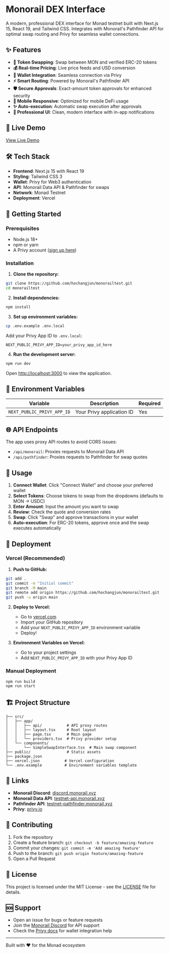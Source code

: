 # Monorail DEX Interface

A modern, professional DEX interface for Monad testnet built with Next.js 15, React 19, and Tailwind CSS. Integrates with Monorail's Pathfinder API for optimal swap routing and Privy for seamless wallet connections.

## ✨ Features

- **🔄 Token Swapping**: Swap between MON and verified ERC-20 tokens
- **💰 Real-time Pricing**: Live price feeds and USD conversion  
- **🔗 Wallet Integration**: Seamless connection via Privy
- **⚡ Smart Routing**: Powered by Monorail's Pathfinder API
- **🛡️ Secure Approvals**: Exact-amount token approvals for enhanced security
- **📱 Mobile Responsive**: Optimized for mobile DeFi usage
- **✨ Auto-execution**: Automatic swap execution after approvals
- **🎯 Professional UI**: Clean, modern interface with in-app notifications

## 🚀 Live Demo

[View Live Demo](https://your-vercel-url.vercel.app)

## 🛠 Tech Stack

- **Frontend**: Next.js 15 with React 19
- **Styling**: Tailwind CSS 3
- **Wallet**: Privy for Web3 authentication
- **API**: Monorail Data API & Pathfinder for swaps
- **Network**: Monad Testnet
- **Deployment**: Vercel

## 🏁 Getting Started

### Prerequisites

- Node.js 18+ 
- npm or yarn
- A Privy account ([sign up here](https://privy.io))

### Installation

1. **Clone the repository:**
```bash
git clone https://github.com/hochangjun/monorailtest.git
cd monorailtest
```

2. **Install dependencies:**
```bash
npm install
```

3. **Set up environment variables:**
```bash
cp .env.example .env.local
```

Add your Privy App ID to `.env.local`:
```env
NEXT_PUBLIC_PRIVY_APP_ID=your_privy_app_id_here
```

4. **Run the development server:**
```bash
npm run dev
```

Open [http://localhost:3000](http://localhost:3000) to view the application.

## 🔧 Environment Variables

| Variable | Description | Required |
|----------|-------------|----------|
| `NEXT_PUBLIC_PRIVY_APP_ID` | Your Privy application ID | Yes |

## 🌐 API Endpoints

The app uses proxy API routes to avoid CORS issues:

- `/api/monorail`: Proxies requests to Monorail Data API
- `/api/pathfinder`: Proxies requests to Pathfinder for swap quotes

## 📱 Usage

1. **Connect Wallet**: Click "Connect Wallet" and choose your preferred wallet
2. **Select Tokens**: Choose tokens to swap from the dropdowns (defaults to MON → USDC)
3. **Enter Amount**: Input the amount you want to swap
4. **Review**: Check the quote and conversion rates
5. **Swap**: Click "Swap" and approve transactions in your wallet
6. **Auto-execution**: For ERC-20 tokens, approve once and the swap executes automatically

## 🚀 Deployment

### Vercel (Recommended)

1. **Push to GitHub:**
```bash
git add .
git commit -m "Initial commit"
git branch -M main
git remote add origin https://github.com/hochangjun/monorailtest.git
git push -u origin main
```

2. **Deploy to Vercel:**
   - Go to [vercel.com](https://vercel.com)
   - Import your GitHub repository
   - Add your `NEXT_PUBLIC_PRIVY_APP_ID` environment variable
   - Deploy!

3. **Environment Variables on Vercel:**
   - Go to your project settings
   - Add `NEXT_PUBLIC_PRIVY_APP_ID` with your Privy App ID

### Manual Deployment

```bash
npm run build
npm run start
```

## 🏗 Project Structure

```
├── src/
│   ├── app/
│   │   ├── api/           # API proxy routes
│   │   ├── layout.tsx     # Root layout
│   │   ├── page.tsx       # Main page
│   │   └── providers.tsx  # Privy provider setup
│   └── components/
│       └── SimpleSwapInterface.tsx  # Main swap component
├── public/                # Static assets
├── package.json
├── vercel.json           # Vercel configuration
└── .env.example          # Environment variables template
```

## 🔗 Links

- **Monorail Discord**: [discord.monorail.xyz](https://discord.monorail.xyz)
- **Monorail Data API**: [testnet-api.monorail.xyz](https://testnet-api.monorail.xyz/v1/swagger)
- **Pathfinder API**: [testnet-pathfinder.monorail.xyz](https://testnet-pathfinder.monorail.xyz/v3/swagger)
- **Privy**: [privy.io](https://privy.io)

## 🤝 Contributing

1. Fork the repository
2. Create a feature branch: `git checkout -b feature/amazing-feature`
3. Commit your changes: `git commit -m 'Add amazing feature'`
4. Push to the branch: `git push origin feature/amazing-feature`
5. Open a Pull Request

## 📝 License

This project is licensed under the MIT License - see the [LICENSE](LICENSE) file for details.

## 🆘 Support

- Open an issue for bugs or feature requests
- Join the [Monorail Discord](https://discord.monorail.xyz) for API support
- Check the [Privy docs](https://docs.privy.io) for wallet integration help

---

Built with ❤️ for the Monad ecosystem